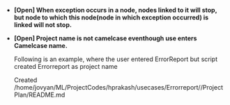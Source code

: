 - **[Open] When exception occurs in a node, nodes linked to it will stop, 
    but node to which this node(node in which exception occurred) is linked will not stop.**
    
- **[Open] Project name is not camelcase eventhough use enters Camelcase name.**
    
    Following is an example, where the user entered ErrorReport but script created Errorreport as project name
    
    Created /home/jovyan/ML/ProjectCodes/hprakash/usecases/Errorreport//ProjectPlan/README.md